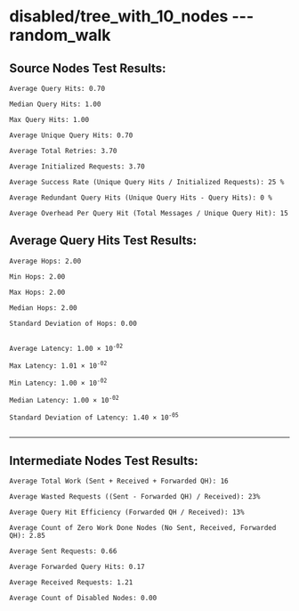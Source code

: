 # disabled/tree_with_10_nodes --- random_walk
## Source Nodes Test Results:
	Average Query Hits: 0.70

	Median Query Hits: 1.00

	Max Query Hits: 1.00

	Average Unique Query Hits: 0.70

	Average Total Retries: 3.70

	Average Initialized Requests: 3.70

	Average Success Rate (Unique Query Hits / Initialized Requests): 25 %

	Average Redundant Query Hits (Unique Query Hits - Query Hits): 0 %

	Average Overhead Per Query Hit (Total Messages / Unique Query Hit): 15



## Average Query Hits Test Results:
<pre><code>Average Hops: 2.00

Min Hops: 2.00

Max Hops: 2.00

Median Hops: 2.00

Standard Deviation of Hops: 0.00


Average Latency: 1.00 × 10<sup>-02</sup>

Max Latency: 1.01 × 10<sup>-02</sup>

Min Latency: 1.00 × 10<sup>-02</sup>

Median Latency: 1.00 × 10<sup>-02</sup>

Standard Deviation of Latency: 1.40 × 10<sup>-05</sup>

</code></pre>

---------------------------------------------
## Intermediate Nodes Test Results:

	Average Total Work (Sent + Received + Forwarded QH): 16

	Average Wasted Requests ((Sent - Forwarded QH) / Received): 23%

	Average Query Hit Efficiency (Forwarded QH / Received): 13%

	Average Count of Zero Work Done Nodes (No Sent, Received, Forwarded QH): 2.85

	Average Sent Requests: 0.66

	Average Forwarded Query Hits: 0.17

	Average Received Requests: 1.21

	Average Count of Disabled Nodes: 0.00

